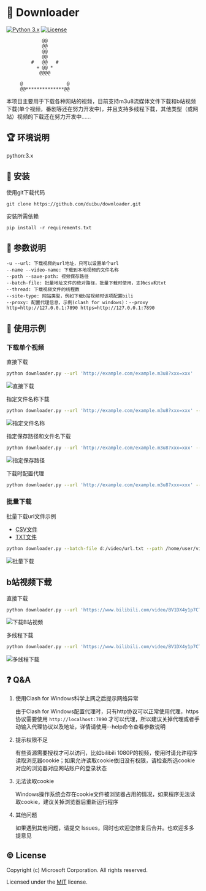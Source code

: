 # 🌱 Downloader
[![Python 3.x](https://img.shields.io/badge/python-3.x-yellow.svg)](https://www.python.org/) [![License](https://img.shields.io/badge/license-MIT-red.svg)](https://raw.githubusercontent.com/duibu/downloader/main/LICENSE) 

```
             @@                       
             @@                       
             @@     
             @@         
         #   @@   #     
           + @@ *                     
            @@@@        
                              
     @                @               
     @@**************@@  
```

本项目主要用于下载各种网站的视频，目前支持m3u8流媒体文件下载和b站视频下载(单个视频，番剧等还在努力开发中)，并且支持多线程下载，其他类型（或网站）视频的下载还在努力开发中......

## 🏆 环境说明

python:3.x

## 🔧 安装

使用git下载代码

```
git clone https://github.com/duibu/downloader.git
```

安装所需依赖

```
pip install -r requirements.txt
```

## 🚀 参数说明

```
-u --url: 下载视频的url地址，只可以设置单个url
--name --video-name: 下载到本地视频的文件名称
--path --save-path: 视频保存路径
--batch-file: 批量地址文件的绝对路径，批量下载时使用，支持csv和txt
--thread: 下载视频文件的线程数
--site-type: 网站类型，例如下载b站视频时该项配置bili
--proxy: 配置代理信息，示例(clash for windows)：--proxy http=http://127.0.0.1:7890 https=http://127.0.0.1:7890
```

## 🔨 使用示例

### 下载单个视频

直接下载

```bash
python downloader.py --url 'http://example.com/example.m3u8?xxx=xxx'
```

![直接下载](./example/image/Snipaste_2023-07-11_11-01-20.png)

指定文件名称下载

```bash
python downloader.py --url 'http://example.com/example.m3u8?xxx=xxx' --name video
```

![指定文件名称](./example/image/Snipaste_2023-07-11_11-03-57.png)

指定保存路径和文件名下载

```bash
python downloader.py --url 'http://example.com/example.m3u8?xxx=xxx' --name video --path /home/user/video
```

![指定保存路径](./example/image/Snipaste_2023-07-11_11-06-56.png)

下载时配置代理

```bash
python downloader.py --url 'http://example.com/example.m3u8?xxx=xxx' --proxy http='http://127.0.0.1:7890' https='https://127.0.0.1:7890'
```

### 批量下载

批量下载url文件示例

- [CSV文件](./example/batch-download.csv)
- [TXT文件](./example/batch-download.txt)

```bash
python downloader.py --batch-file d:/video/url.txt --path /home/user/video
```

![批量下载](./example/image/Snipaste_2023-07-11_10-54-46.png)

## b站视频下载

直接下载

```bash
python downloader.py --url 'https://www.bilibili.com/video/BV1DX4y1p7CT/' --site-type bili
```

![下载B站视频](./example/image/Snipaste_2023-07-11_11-08-24.png)

多线程下载

```bash
python downloader.py --url 'https://www.bilibili.com/video/BV1DX4y1p7CT/' --thread 2 --site-type bili
```

![多线程下载](./example/image/Snipaste_2023-07-11_11-10-07.png)



## ❓ Q&A

1. 使用Clash for Windows科学上网之后提示网络异常

   由于Clash for Windows配置代理时，只有http协议可以正常使用代理，https协议需要使用 `http://localhost:7890` 才可以代理，所以建议关掉代理或者手动输入代理协议以及地址，详情请使用--help命令查看参数说明

2. 提示权限不足

   有些资源需要授权才可以访问，比如bilibili 1080P的视频，使用时请允许程序读取浏览器cookie；如果允许读取cookie依旧没有权限，请检查所选cookie对应的浏览器对应网站账户的登录状态

3. 无法读取cookie

   Windows操作系统会存在cookie文件被浏览器占用的情况，如果程序无法读取cookie，建议关掉浏览器后重新运行程序

4. 其他问题

   如果遇到其他问题，请提交 Issues，同时也欢迎您修复后合并。也欢迎多多提意见

## ©️ License

Copyright (c) Microsoft Corporation. All rights reserved.

Licensed under the [MIT](LICENSE) license.